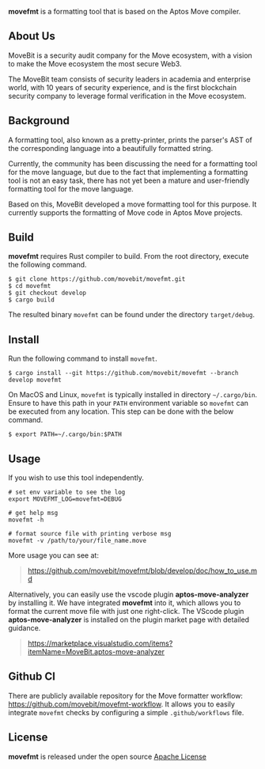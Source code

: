 **movefmt** is a formatting tool that is based on the Aptos Move compiler. 

## About Us
MoveBit is a security audit company for the Move ecosystem, with a vision to make the Move ecosystem the most secure Web3. 

The MoveBit team consists of security leaders in academia and enterprise world, with 10 years of security experience, and is the first blockchain security company to leverage formal verification in the Move ecosystem.

## Background
A formatting tool, also known as a pretty-printer, prints the parser's AST of the corresponding language into a beautifully formatted string.


Currently, the community has been discussing the need for a formatting tool for the move language, but due to the fact that implementing a formatting tool is not an easy task, there has not yet been a mature and user-friendly formatting tool for the move language.


Based on this, MoveBit developed a move formatting tool for this purpose. It currently supports the formatting of Move code in Aptos Move projects.


## Build

**movefmt** requires Rust compiler to build. From the root directory, execute the following command.

```
$ git clone https://github.com/movebit/movefmt.git
$ cd movefmt
$ git checkout develop
$ cargo build
```

The resulted binary `movefmt` can be found under the directory `target/debug`.

## Install

Run the following command to install `movefmt`.

```
$ cargo install --git https://github.com/movebit/movefmt --branch develop movefmt
```

On MacOS and Linux, `movefmt` is typically installed in directory `~/.cargo/bin`.
Ensure to have this path in your `PATH` environment variable so `movefmt` can be executed from any location.
This step can be done with the below command.

```
$ export PATH=~/.cargo/bin:$PATH
```

## Usage
If you wish to use this tool independently.
```
# set env variable to see the log
export MOVEFMT_LOG=movefmt=DEBUG

# get help msg
movefmt -h

# format source file with printing verbose msg
movefmt -v /path/to/your/file_name.move
```
More usage you can see at:
> https://github.com/movebit/movefmt/blob/develop/doc/how_to_use.md

Alternatively, you can easily use the vscode plugin **aptos-move-analyzer** by installing it. We have integrated **movefmt** into it, which allows you to format the current move file with just one right-click. The VScode plugin **aptos-move-analyzer** is installed on the plugin market page with detailed guidance.
> https://marketplace.visualstudio.com/items?itemName=MoveBit.aptos-move-analyzer

## Github CI

There are publicly available repository for the Move formatter workflow: https://github.com/movebit/movefmt-workflow.
It allows you to easily integrate `movefmt` checks by configuring a simple `.github/workflows` file.

## License

**movefmt**  is released under the open source [Apache License](LICENSE)
